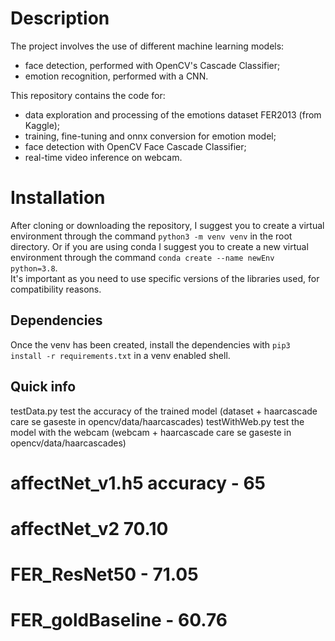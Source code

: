 # Description
The project involves the use of different machine learning models:
- face detection, performed with OpenCV's Cascade Classifier;
- emotion recognition, performed with a CNN.

This repository contains the code for:
 * data exploration and processing of the emotions dataset FER2013 (from Kaggle); 
 * training, fine-tuning and onnx conversion for emotion model;
 * face detection with OpenCV Face Cascade Classifier;
 * real-time video inference on webcam.

# Installation
After cloning or downloading the repository, I suggest you to create a virtual environment through the command `python3 -m venv venv` in the root directory. 
Or if you are using conda I suggest you to create a new virtual environment through the command `conda create --name newEnv python=3.8`.  
It's important as you need to use specific versions of the libraries used, for compatibility reasons.

## Dependencies
Once the venv has been created, install the dependencies with `pip3 install -r requirements.txt` in a venv enabled shell.

## Quick info
testData.py test the accuracy of the trained model (dataset + haarcascade care se gaseste in opencv/data/haarcascades) 
testWithWeb.py test the model with the webcam (webcam + haarcascade care se gaseste in opencv/data/haarcascades)

# affectNet_v1.h5 accuracy - 65
# affectNet_v2 70.10

# FER_ResNet50 - 71.05
# FER_goldBaseline - 60.76
